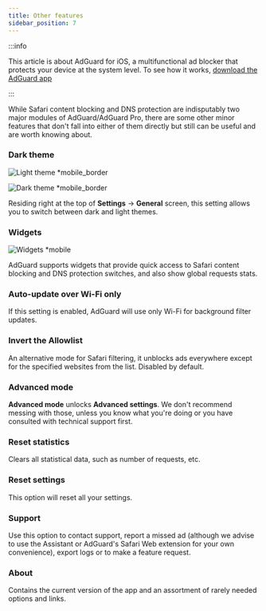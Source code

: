```yaml
---
title: Other features
sidebar_position: 7
---
```


:::info

This article is about AdGuard for iOS, a multifunctional ad blocker that protects your device at the system level. To see how it works, [download the AdGuard app](https://agrd.io/download-kb-adblock)

:::

While Safari content blocking and DNS protection are indisputably two major modules of AdGuard/AdGuard Pro, there are some other minor features that don't fall into either of them directly but still can be useful and are worth knowing about.

### **Dark theme**

![Light theme \*mobile_border](https://cdn.adtidy.org/blog/new/26vo4homelight.jpeg)

![Dark theme \*mobile_border](https://cdn.adtidy.org/blog/new/bgko8homedark.jpeg)

Residing right at the top of **Settings** → **General** screen, this setting allows you to switch between dark and light themes.

### **Widgets**

![Widgets \*mobile](https://cdn.adtidy.org/public/Adguard/Release_notes/iOS/v4.0/widget_en.jpg)

AdGuard supports widgets that provide quick access to Safari content blocking and DNS protection switches, and also show global requests stats.

### **Auto-update over Wi-Fi only**

If this setting is enabled, AdGuard will use only Wi-Fi for background filter updates.

### **Invert the Allowlist**

An alternative mode for Safari filtering, it unblocks ads everywhere except for the specified websites from the list. Disabled by default.

### **Advanced mode**

**Advanced mode** unlocks **Advanced settings**. We don't recommend messing with those, unless you know what you're doing or you have consulted with technical support first.

### **Reset statistics**

Clears all statistical data, such as number of requests, etc.

### **Reset settings**

This option will reset all your settings.

### **Support**

Use this option to contact support, report a missed ad (although we advise to use the Assistant or AdGuard's Safari Web extension for your own convenience), export logs or to make a feature request.

### **About**

Contains the current version of the app and an assortment of rarely needed options and links.
